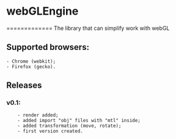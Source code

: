 # webGLEngine
=============
The library that can simplify work with webGL

## Supported browsers:
	- Chrome (webkit);
	- Firefox (gecko).

Releases
--------

### v0.1:
		- render added;
		- added import "obj" files with "mtl" inside;
		- added transformation (move, rotate);
		- first version created.
		